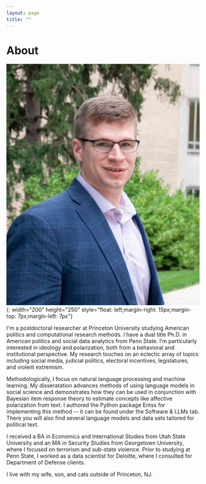 ```yaml
---
layout: page
title: ""
---
```

# About

![img](https://raw.githubusercontent.com/mlburnham/mlburnham.github.io/master/assets/images/headshot.jpg){: width="200" height="250" style="float: left;margin-right: 15px;margin-top: 7px;margin-left: 7px"}

I'm a postdoctoral researcher at Princeton University studying American politics and computational research methods. I have a dual title Ph.D. in American politics and social data analytics from Penn State. I’m particularly interested in ideology and polarization, both from a behavioral and institutional perspective. My research touches on an eclectic array of topics including social media, judicial politics, electoral incentives, legislatures, and violent extremism. 

Methodologically, I focus on natural language processing and machine learning. My disseratation advances methods of using language models in social science and demonstrates how they can be used in conjunction with Bayesian item response theory to estimate concepts like affective polarization from text. I authored the Python package Entss for implementing this method -- it can be found under the Software & LLMs tab. There you will also find several language models and data sets tailored for political text.

I received a BA in Economics and International Studies from Utah State University and an MA in Security Studies from Georgetown University, where I focused on terrorism and sub-state violence. Prior to studying at Penn State, I worked as a data scientist for Deloitte, where I consulted for Department of Defense clients.

I live with my wife, son, and cats outside of Princeton, NJ.